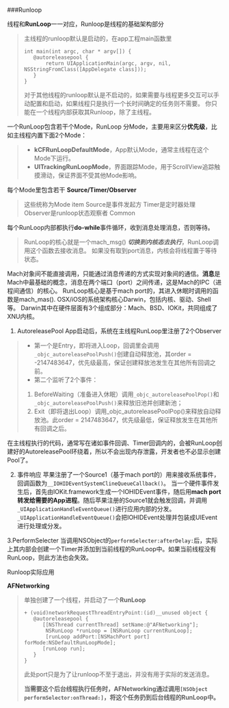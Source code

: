 ###Runloop


线程和**RunLoop**一一对应，Runloop是线程的基础架构部分
> 主线程的runloop默认是启动的，在app工程main函数里
> ```
> int main(int argc, char * argv[]) {
>    @autoreleasepool {
>        return UIApplicationMain(argc, argv, nil, NSStringFromClass([AppDelegate class]));
>    }
>}
> ```
> 对于其他线程的runloop默认是不启动的，如果需要与线程更多交互可以手动配置和启动，如果线程只是执行一个长时间确定的任务则不需要。
> 你只能在一个线程内部获取其Runloop，除了主线程。



一个RunLoop包含若干个Mode，RunLoop 分Mode，主要用来区分**优先级**，比如主线程内置下面2个Mode：
>- **kCFRunLoopDefaultMode**，App默认Mode，通常主线程在这个Mode下运行。
>- **UITrackingRunLoopMode**，界面跟踪Mode，用于ScrollView追踪触摸滑动，保证界面不受其他Mode影响。

每个Mode里包含若干 **Source/Timer/Observer**
>这些统称为Mode item
>Source是事件发起方
>Timer是定时器处理
>Observer是runloop状态观察者
Common

每个RunLoop内部都执行**do-while**事件循环，收到消息处理消息，否则等待。
>RunLoop的核心就是一个mach_msg() ***切换到内核态去执行***，RunLoop调用这个函数去接收消息。
>如果没有取到port消息，内核会将线程置于等待状态。


Mach对象间不能直接调用，只能通过消息传递的方式实现对象间的通信。**消息**是Mach中最基础的概念，消息在两个端口（port）之间传递，这是Mach的IPC（进程间通信）的核心。
RunLoop核心是基于mach port的，其进入休眠时调用的函数是mach_mas().
OSX/iOS的系统架构核心Darwin，包括内核、驱动、Shell等。
Darwin其中在硬件层面有3个组成部分：Mach、BSD、IOKit，共同组成了XNU内核。


1. AutoreleasePool
App启动后，系统在主线程RunLoop里注册了2个Observer
> - 第一个是Entry，即将进入Loop，回调里会调用```_objc_autoreleasePoolPush()```创建自动释放池，其order = -2147483647，优先级最高，保证创建释放池发生在其他所有回调之前。
> - 第二个监听了2个事件：
> 1. BeforeWaiting（准备进入休眠）调用```_objc_autoreleasePoolPop()```和```_objc_autoreleasePoolPush()```来释放旧池并创建新池；
> 2. Exit（即将退出Loop）调用_objc_autoreleasePoolPop()来释放自动释放池。此order = 2147483647，优先级最低，保证释放发生在其他所有回调之后。

在主线程执行的代码，通常写在诸如事件回调、Timer回调内的，会被RunLoop创建好的AutoreleasePool环绕着，所以不会出现内存泄露，开发者也不必显示创建Pool了。

2. 事件响应
苹果注册了一个Source1（基于mach port的）用来接收系统事件，回调函数为```__IOHIDEventSystemClineQueueCallback()```。
当一个硬件事件发生后，首先由IOKit.framework生成一个IOHIDEvent事件，随后用**mach port转发给需要的App进程**。随后苹果注册的Source1就会触发回调，并调用```_UIApplicationHandleEventQueue()```进行应用内部的分发。
```_UIApplicationHandleEventQueue()```会把IOHIDEvent处理并包装成UIEvent进行处理或分发。

3.PerformSelecter
当调用NSObject的```performSelecter:afterDelay:```后，实际上其内部会创建一个Timer并添加到当前线程的RunLoop中。如果当前线程没有RunLoop，则此方法也会失效。

Runloop实际应用

**AFNetworking**
> 单独创建了一个线程，并启动了一个**RunLoop**
> ```
> + (void)networkRequestThreadEntryPoint:(id)__unused object {
>    @autoreleasepool {
>       [[NSThread currentThread] setName:@"AFNetworking"];
>        NSRunLoop *runLoop = [NSRunLoop currentRunLoop];
>        [runLoop addPort:[NSMachPort port] forMode:NSDefaultRunLoopMode];
>       [runLoop run];
>    }
>}
> ```
> 此处port只是为了让runloop不至于退出，并没有用于实际的发送消息。
> 
> **当需要这个后台线程执行任务时，AFNetworking通过调用```[NSObject performSelector:onThread:]```，将这个任务扔到后台线程的RunLoop中。**